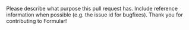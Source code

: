 Please describe what purpose this pull request has. Include reference information when possible (e.g. the issue id for
bugfixes). Thank you for contributing to Formular!
